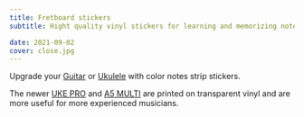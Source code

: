 ```yaml
---
title: Fretboard stickers
subtitle: Hight quality vinyl stickers for learning and memorizing notes on fretted string instruments

date: 2021-09-02
cover: close.jpg
---
```


Upgrade your [Guitar](./guitar/index.md) or [Ukulele](./ukulele/index.md) with color notes strip stickers.

The newer [UKE PRO](./tenor/index.md) and [A5 MULTI](./a5multi/index.md) are printed on transparent vinyl and are more useful for more experienced musicians.